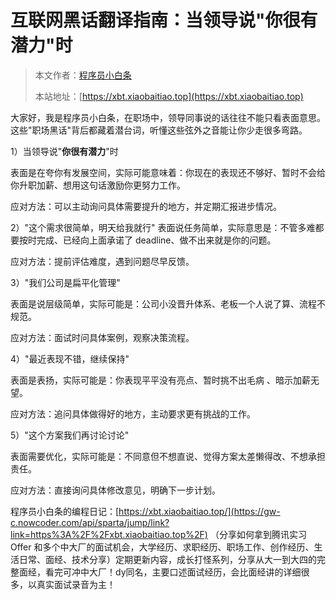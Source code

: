 # 互联网黑话翻译指南：当领导说"你很有潜力"时

> 本文作者：[程序员小白条](https://github.com/luoye6)
>
> 本站地址：[https://xbt.xiaobaitiao.top](https://xbt.xiaobaitiao.top)

大家好，我是程序员小白条，在职场中，领导同事说的话往往不能只看表面意思。这些"职场黑话"背后都藏着潜台词，听懂这些弦外之音能让你少走很多弯路。

1）当领导说"**你很有潜力**"时

表面是在夸你有发展空间，实际可能意味着：你现在的表现还不够好、暂时不会给你升职加薪、想用这句话激励你更努力工作。

应对方法：可以主动询问具体需要提升的地方，并定期汇报进步情况。

2）"这个需求很简单，明天给我就行"
表面说任务简单，实际意思是：不管多难都要按时完成、已经向上面承诺了 deadline、做不出来就是你的问题。

应对方法：提前评估难度，遇到问题尽早反馈。

3）"我们公司是扁平化管理"

表面是说层级简单，实际可能是：公司小没晋升体系、老板一个人说了算、流程不规范。

应对方法：面试时问具体案例，观察决策流程。

4）"最近表现不错，继续保持"

表面是表扬，实际可能是：你表现平平没有亮点、暂时挑不出毛病
、暗示加薪无望。

应对方法：追问具体做得好的地方，主动要求更有挑战的工作。

5）"这个方案我们再讨论讨论"

表面需要优化，实际可能是：不同意但不想直说、觉得方案太差懒得改、不想承担责任。

应对方法：直接询问具体修改意见，明确下一步计划。



程序员小白条的编程日记：[https://xbt.xiaobaitiao.top/](https://gw-c.nowcoder.com/api/sparta/jump/link?link=https%3A%2F%2Fxbt.xiaobaitiao.top%2F) （分享如何拿到腾讯实习 Offer 和多个中大厂的面试机会，大学经历、求职经历、职场工作、创作经历、生活日常、面经、技术分享）定期更新内容，成长打怪系列，分享从大一到大四的完整面经，看完可冲中大厂！dy同名，主要口述面试经历，会比面经讲的详细很多，以真实面试录音为主！